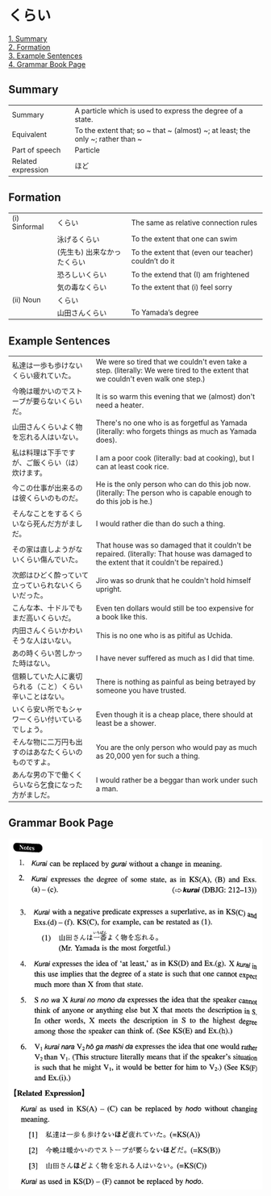 # くらい

[1. Summary](#summary)<br>
[2. Formation](#formation)<br>
[3. Example Sentences](#example-sentences)<br>
[4. Grammar Book Page](#grammar-book-page)<br>


## Summary

<table><tr>   <td>Summary</td>   <td>A particle which is used to express the degree of a state.</td></tr><tr>   <td>Equivalent</td>   <td>To the extent that; so ~ that ~ (almost) ~; at least; the only ~; rather than ~</td></tr><tr>   <td>Part of speech</td>   <td>Particle</td></tr><tr>   <td>Related expression</td>   <td>ほど</td></tr></table>

## Formation

<table class="table"><tbody><tr class="tr head"><td class="td"><span class="numbers">(i)</span> <span class="bold">Sinformal</span></td><td class="td"><span class="concept">くらい</span></td><td class="td"><span>The same as relative connection rules</span></td></tr><tr class="tr"><td class="td"></td><td class="td"><span>泳げる</span><span class="concept">くらい</span></td><td class="td"><span>To the extent that one can swim</span></td></tr><tr class="tr"><td class="td"></td><td class="td"><span>(先生も) 出来なかった</span><span class="concept">くらい</span></td><td class="td"><span>To the extent that (even our teacher) couldn’t do it</span></td></tr><tr class="tr"><td class="td"></td><td class="td"><span>恐ろしい</span><span class="concept">くらい</span></td><td class="td"><span>To the extend that (I) am frightened</span></td></tr><tr class="tr"><td class="td"></td><td class="td"><span>気の毒な</span><span class="concept">くらい</span></td><td class="td"><span>To the extent that (i) feel sorry</span></td></tr><tr class="tr head"><td class="td"><span class="numbers">(ii)</span> <span class="bold">Noun</span></td><td class="td"><span class="concept">くらい</span></td><td class="td"></td></tr><tr class="tr"><td class="td"></td><td class="td"><span>山田さん</span><span class="concept">くらい</span></td><td class="td"><span>To Yamada’s degree</span></td></tr></tbody></table>

## Example Sentences

<table><tr>   <td>私達は一歩も歩けないくらい疲れていた。</td>   <td>We were so tired that we couldn't even take a step. (literally: We were tired to the extent that we couldn't even walk one step.)</td></tr><tr>   <td>今晩は暖かいのでストーブが要らないくらいだ。</td>   <td>It is so warm this evening that we (almost) don't need a heater.</td></tr><tr>   <td>山田さんくらいよく物を忘れる人はいない。</td>   <td>There's no one who is as forgetful as Yamada (literally: who forgets things as much as Yamada does).</td></tr><tr>   <td>私は料理は下手ですが、ご飯くらい（は）炊けます。</td>   <td>I am a poor cook (literally: bad at cooking), but I can at least cook rice.</td></tr><tr>   <td>今この仕事が出来るのは彼くらいのものだ。</td>   <td>He is the only person who can do this job now. (literally: The person who is capable enough to do this job is he.)</td></tr><tr>   <td>そんなことをするくらいなら死んだ方がましだ。</td>   <td>I would rather die than do such a thing.</td></tr><tr>   <td>その家は直しようがないくらい傷んでいた。</td>   <td>That house was so damaged that it couldn't be repaired. (literally: That house was damaged to the extent that it couldn't be repaired.)</td></tr><tr>   <td>次郎はひどく酔っていて立っていられないくらいだった。</td>   <td>Jiro was so drunk that he couldn't hold himself upright.</td></tr><tr>   <td>こんな本、十ドルでもまだ高いくらいだ。</td>   <td>Even ten dollars would still be too expensive for a book like this.</td></tr><tr>   <td>内田さんくらいかわいそうな人はいない。</td>   <td>This is no one who is as pitiful as Uchida.</td></tr><tr>   <td>あの時くらい苦しかった時はない。</td>   <td>I have never suffered as much as I did that time.</td></tr><tr>   <td>信頼していた人に裏切られる（こと）くらい辛いことはない。</td>   <td>There is nothing as painful as being betrayed by someone you have trusted.</td></tr><tr>   <td>いくら安い所でもシャワーくらい付いているでしょう。</td>   <td>Even though it is a cheap place, there should at least be a shower.</td></tr><tr>   <td>そんな物に二万円も出すのはあなたくらいのものですよ。</td>   <td>You are the only person who would pay as much as 20,000 yen for such a thing.</td></tr><tr>   <td>あんな男の下で働くくらいなら乞食になった方がましだ。</td>   <td>I would rather be a beggar than work under such a man.</td></tr></table>

## Grammar Book Page

![](../img/Intermediateくらい.png)

